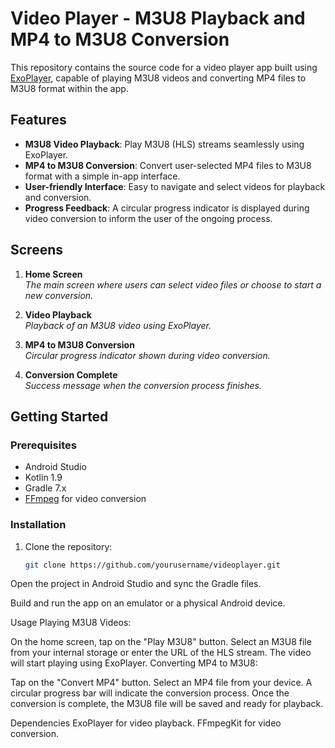 # Video Player - M3U8 Playback and MP4 to M3U8 Conversion

This repository contains the source code for a video player app built using [ExoPlayer](https://exoplayer.dev/), capable of playing M3U8 videos and converting MP4 files to M3U8 format within the app.

## Features

- **M3U8 Video Playback**: Play M3U8 (HLS) streams seamlessly using ExoPlayer.
- **MP4 to M3U8 Conversion**: Convert user-selected MP4 files to M3U8 format with a simple in-app interface.
- **User-friendly Interface**: Easy to navigate and select videos for playback and conversion.
- **Progress Feedback**: A circular progress indicator is displayed during video conversion to inform the user of the ongoing process.

## Screens

1. **Home Screen**  
   *The main screen where users can select video files or choose to start a new conversion.*

2. **Video Playback**  
   *Playback of an M3U8 video using ExoPlayer.*

3. **MP4 to M3U8 Conversion**  
   *Circular progress indicator shown during video conversion.*

4. **Conversion Complete**  
   *Success message when the conversion process finishes.*

## Getting Started

### Prerequisites

- Android Studio
- Kotlin 1.9
- Gradle 7.x
- [FFmpeg](https://www.ffmpeg.org/download.html) for video conversion

### Installation

1. Clone the repository:
   ```bash
   git clone https://github.com/yourusername/videoplayer.git
Open the project in Android Studio and sync the Gradle files.

Build and run the app on an emulator or a physical Android device.

Usage
Playing M3U8 Videos:

On the home screen, tap on the "Play M3U8" button.
Select an M3U8 file from your internal storage or enter the URL of the HLS stream.
The video will start playing using ExoPlayer.
Converting MP4 to M3U8:

Tap on the "Convert MP4" button.
Select an MP4 file from your device.
A circular progress bar will indicate the conversion process.
Once the conversion is complete, the M3U8 file will be saved and ready for playback.

Dependencies
ExoPlayer for video playback.
FFmpegKit for video conversion.
